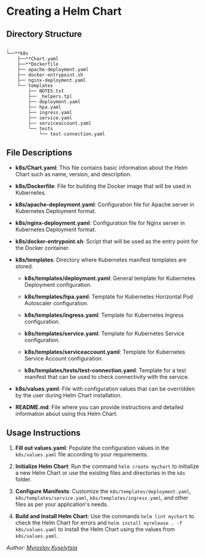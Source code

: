 # Creating a Helm Chart

## Directory Structure

```
.
└──**k8s
    ├──**Chart.yaml
    ├──**Dockerfile
    ├── apache-deployment.yaml
    ├── docker-entrypoint.sh
    ├── nginx-deployment.yaml
    └── templates
        ├── NOTES.txt
        ├── _helpers.tpl
        ├── deployment.yaml
        ├── hpa.yaml
        ├── ingress.yaml
        ├── service.yaml
        ├── serviceaccount.yaml
        └── tests
            └── test-connection.yaml
```

## File Descriptions

- **k8s/Chart.yaml**: This file contains basic information about the Helm Chart such as name, version, and description.

- **k8s/Dockerfile**: File for building the Docker image that will be used in Kubernetes.

- **k8s/apache-deployment.yaml**: Configuration file for Apache server in Kubernetes Deployment format.

- **k8s/nginx-deployment.yaml**: Configuration file for Nginx server in Kubernetes Deployment format.

- **k8s/docker-entrypoint.sh**: Script that will be used as the entry point for the Docker container.

- **k8s/templates**: Directory where Kubernetes manifest templates are stored.

  - **k8s/templates/deployment.yaml**: General template for Kubernetes Deployment configuration.

  - **k8s/templates/hpa.yaml**: Template for Kubernetes Horizontal Pod Autoscaler configuration.

  - **k8s/templates/ingress.yaml**: Template for Kubernetes Ingress configuration.

  - **k8s/templates/service.yaml**: Template for Kubernetes Service configuration.

  - **k8s/templates/serviceaccount.yaml**: Template for Kubernetes Service Account configuration.

  - **k8s/templates/tests/test-connection.yaml**: Template for a test manifest that can be used to check connectivity with the service.

- **k8s/values.yaml**: File with configuration values that can be overridden by the user during Helm Chart installation.

- **README.md**: File where you can provide instructions and detailed information about using this Helm Chart.

## Usage Instructions

1. **Fill out values.yaml**: Populate the configuration values in the `k8s/values.yaml` file according to your requirements.

2. **Initialize Helm Chart**: Run the command `helm create mychart` to initialize a new Helm Chart or use the existing files and directories in the `k8s` folder.

3. **Configure Manifests**: Customize the `k8s/templates/deployment.yaml`, `k8s/templates/service.yaml`, `k8s/templates/ingress.yaml`, and other files as per your application's needs.

4. **Build and Install Helm Chart**: Use the commands `helm lint mychart` to check the Helm Chart for errors and `helm install myrelease . -f k8s/values.yaml` to install the Helm Chart using the values from `k8s/values.yaml`.

*Author: [Myroslav Kyselytsia](mirik12mirik@gmail.com)*


